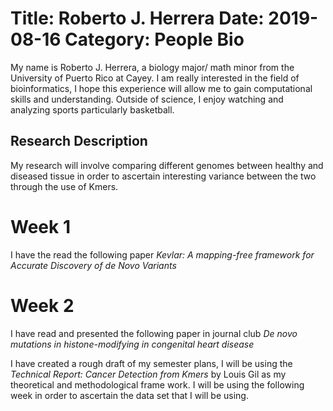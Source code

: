 Title: Roberto J. Herrera
Date: 2019-08-16
Category: People
Bio
=====

My name is Roberto J. Herrera, a biology major/ math minor from the University of Puerto Rico at Cayey. I am really interested in the field of bioinformatics, I hope this experience will allow me to gain computational skills and understanding. Outside of science, I enjoy watching and analyzing sports particularly basketball.

Research Description
---------------------

My research will involve comparing different genomes between healthy and diseased tissue in order to ascertain interesting variance between the two through the use of Kmers.

Week 1
======

I have the read the following paper *Kevlar: A mapping-free framework for Accurate Discovery of de Novo Variants*

Week 2
======

I have read and presented the following paper in journal club *De novo mutations in histone-modifying in congenital heart disease*

I have created a rough draft of my semester plans, I will be using the *Technical Report: Cancer Detection from Kmers* by Louis Gil as my theoretical and methodological frame work. I will be using the following week in order to ascertain the data set that I will be using.
